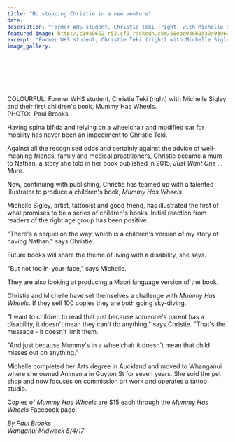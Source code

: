 ```yaml
---
title: "No stopping Christie in a new venture"
date: 
description: "Former WHS student, Christie Teki (right) with Michelle Sigley and their first children's book, Mummy Has Wheels..."
featured-image: http://c1940652.r52.cf0.rackcdn.com/58ebe946b8d39a03960001de/Christie-Teki-ex-with-new-book-midweek-6-April-2017.jpg
excerpt: "Former WHS student, Christie Teki (right) with Michelle Sigley and their first children's book, Mummy Has Wheels."
image_gallery:
    
    
    
    
    
---
```


<p><span>COLOURFUL: Former WHS student, Christie Teki (right) with Michelle Sigley and their first children's book, Mummy Has Wheels. <br />PHOTO: &nbsp;Paul Brooks</span></p>
<p>Having spina bifida and relying on a wheelchair and modified car for mobility has never been an impediment to Christie Teki.</p>
<p>Against all the recognised odds and certainly against the advice of well-meaning friends, family and medical practitioners, Christie became a mum to Nathan, a story she told in her book published in 2015,&nbsp;<em>Just Want One ... More</em>.</p>
<p>Now, continuing with publishing, Christie has teamed up with a talented illustrator to produce a children's book,&nbsp;<em>Mummy Has Wheels</em>.</p>
<p>Michelle Sigley, artist, tattooist and good friend, has illustrated the first of what promises to be a series of children's books. Initial reaction from readers of the right age group has been positive.</p>
<p>"There's a sequel on the way, which is a children's version of my story of having Nathan," says Christie.</p>
<p>Future books will share the theme of living with a disability, she says.</p>
<p>"But not too in-your-face," says Michelle.</p>
<p>They are also looking at producing a Maori language version of the book.</p>
<p>Christie and Michelle have set themselves a challenge with&nbsp;<em>Mummy Has Wheels</em>. If they sell 100 copies they are both going sky-diving.</p>
<p>"I want to children to read that just because someone's parent has a disability, it doesn't mean they can't do anything," says Christie. "That's the message - it doesn't limit them.</p>
<p>"And just because Mummy's in a wheelchair it doesn't mean that child misses out on anything."</p>
<p>Michelle completed her Arts degree in Auckland and moved to Whanganui where she owned Animania in Guyton St for seven years. She sold the pet shop and now focuses on commission art work and operates a tattoo studio.</p>
<p>Copies of&nbsp;<em>Mummy Has Wheels</em>&nbsp;are $15 each through the&nbsp;<em>Mummy Has Wheels</em>&nbsp;Facebook page.</p>
<p class="clear syndicator"><em>By Paul Brooks</em><br /><em>Wanganui Midweek 5/4/17&nbsp;</em></p>

